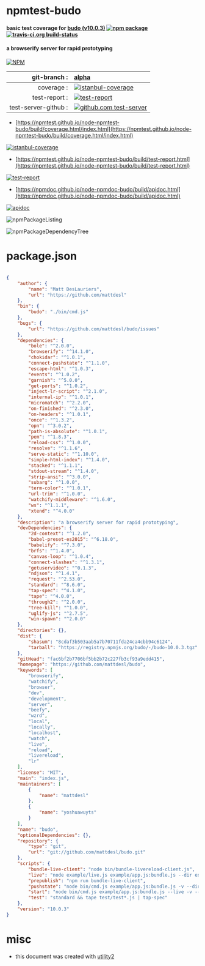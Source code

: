 # npmtest-budo

#### basic test coverage for  [budo (v10.0.3)](https://github.com/mattdesl/budo)  [![npm package](https://img.shields.io/npm/v/npmtest-budo.svg?style=flat-square)](https://www.npmjs.org/package/npmtest-budo) [![travis-ci.org build-status](https://api.travis-ci.org/npmtest/node-npmtest-budo.svg)](https://travis-ci.org/npmtest/node-npmtest-budo)

#### a browserify server for rapid prototyping

[![NPM](https://nodei.co/npm/budo.png?downloads=true&downloadRank=true&stars=true)](https://www.npmjs.com/package/budo)

| git-branch : | [alpha](https://github.com/npmtest/node-npmtest-budo/tree/alpha)|
|--:|:--|
| coverage : | [![istanbul-coverage](https://npmtest.github.io/node-npmtest-budo/build/coverage.badge.svg)](https://npmtest.github.io/node-npmtest-budo/build/coverage.html/index.html)|
| test-report : | [![test-report](https://npmtest.github.io/node-npmtest-budo/build/test-report.badge.svg)](https://npmtest.github.io/node-npmtest-budo/build/test-report.html)|
| test-server-github : | [![github.com test-server](https://npmtest.github.io/node-npmtest-budo/GitHub-Mark-32px.png)](https://npmtest.github.io/node-npmtest-budo/build/app/index.html) | | build-artifacts : | [![build-artifacts](https://npmtest.github.io/node-npmtest-budo/glyphicons_144_folder_open.png)](https://github.com/npmtest/node-npmtest-budo/tree/gh-pages/build)|

- [https://npmtest.github.io/node-npmtest-budo/build/coverage.html/index.html](https://npmtest.github.io/node-npmtest-budo/build/coverage.html/index.html)

[![istanbul-coverage](https://npmtest.github.io/node-npmtest-budo/build/screenCapture.buildCi.browser.%252Ftmp%252Fbuild%252Fcoverage.lib.html.png)](https://npmtest.github.io/node-npmtest-budo/build/coverage.html/index.html)

- [https://npmtest.github.io/node-npmtest-budo/build/test-report.html](https://npmtest.github.io/node-npmtest-budo/build/test-report.html)

[![test-report](https://npmtest.github.io/node-npmtest-budo/build/screenCapture.buildCi.browser.%252Ftmp%252Fbuild%252Ftest-report.html.png)](https://npmtest.github.io/node-npmtest-budo/build/test-report.html)

- [https://npmdoc.github.io/node-npmdoc-budo/build/apidoc.html](https://npmdoc.github.io/node-npmdoc-budo/build/apidoc.html)

[![apidoc](https://npmdoc.github.io/node-npmdoc-budo/build/screenCapture.buildCi.browser.%252Ftmp%252Fbuild%252Fapidoc.html.png)](https://npmdoc.github.io/node-npmdoc-budo/build/apidoc.html)

![npmPackageListing](https://npmtest.github.io/node-npmtest-budo/build/screenCapture.npmPackageListing.svg)

![npmPackageDependencyTree](https://npmtest.github.io/node-npmtest-budo/build/screenCapture.npmPackageDependencyTree.svg)



# package.json

```json

{
    "author": {
        "name": "Matt DesLauriers",
        "url": "https://github.com/mattdesl"
    },
    "bin": {
        "budo": "./bin/cmd.js"
    },
    "bugs": {
        "url": "https://github.com/mattdesl/budo/issues"
    },
    "dependencies": {
        "bole": "^2.0.0",
        "browserify": "^14.1.0",
        "chokidar": "^1.0.1",
        "connect-pushstate": "^1.1.0",
        "escape-html": "^1.0.3",
        "events": "^1.0.2",
        "garnish": "^5.0.0",
        "get-ports": "^1.0.2",
        "inject-lr-script": "^2.1.0",
        "internal-ip": "^1.0.1",
        "micromatch": "^2.2.0",
        "on-finished": "^2.3.0",
        "on-headers": "^1.0.1",
        "once": "^1.3.2",
        "opn": "^3.0.2",
        "path-is-absolute": "^1.0.1",
        "pem": "^1.8.3",
        "reload-css": "^1.0.0",
        "resolve": "^1.1.6",
        "serve-static": "^1.10.0",
        "simple-html-index": "^1.4.0",
        "stacked": "^1.1.1",
        "stdout-stream": "^1.4.0",
        "strip-ansi": "^3.0.0",
        "subarg": "^1.0.0",
        "term-color": "^1.0.1",
        "url-trim": "^1.0.0",
        "watchify-middleware": "^1.6.0",
        "ws": "^1.1.1",
        "xtend": "^4.0.0"
    },
    "description": "a browserify server for rapid prototyping",
    "devDependencies": {
        "2d-context": "^1.2.0",
        "babel-preset-es2015": "^6.18.0",
        "babelify": "^7.3.0",
        "brfs": "^1.4.0",
        "canvas-loop": "^1.0.4",
        "connect-slashes": "^1.3.1",
        "getuservideo": "^0.1.3",
        "ndjson": "^1.4.1",
        "request": "^2.53.0",
        "standard": "^8.6.0",
        "tap-spec": "^4.1.0",
        "tape": "^4.0.0",
        "through2": "^2.0.0",
        "tree-kill": "^1.0.0",
        "uglify-js": "^2.7.5",
        "win-spawn": "^2.0.0"
    },
    "directories": {},
    "dist": {
        "shasum": "8cdaf3b503aab5a7b70711fda24ca4cbb94c6124",
        "tarball": "https://registry.npmjs.org/budo/-/budo-10.0.3.tgz"
    },
    "gitHead": "fac6bf2b7706bf5bb2b72c227fb3cf93a9edd415",
    "homepage": "https://github.com/mattdesl/budo",
    "keywords": [
        "browserify",
        "watchify",
        "browser",
        "dev",
        "development",
        "server",
        "beefy",
        "wzrd",
        "local",
        "locally",
        "localhost",
        "watch",
        "live",
        "reload",
        "livereload",
        "lr"
    ],
    "license": "MIT",
    "main": "index.js",
    "maintainers": [
        {
            "name": "mattdesl"
        },
        {
            "name": "yoshuawuyts"
        }
    ],
    "name": "budo",
    "optionalDependencies": {},
    "repository": {
        "type": "git",
        "url": "git://github.com/mattdesl/budo.git"
    },
    "scripts": {
        "bundle-live-client": "node bin/bundle-livereload-client.js",
        "live": "node example/live.js example/app.js:bundle.js --dir example -- -t [ babelify --presets [ es2015 ] ]",
        "prepublish": "npm run bundle-live-client",
        "pushstate": "node bin/cmd.js example/app.js:bundle.js -v --dir example --live --pushstate -- -t [ babelify --presets [ es2015 ] ]",
        "start": "node bin/cmd.js example/app.js:bundle.js --live -v --dir example -- -t [ babelify --presets [ es2015 ] ]",
        "test": "standard && tape test/test*.js | tap-spec"
    },
    "version": "10.0.3"
}
```



# misc
- this document was created with [utility2](https://github.com/kaizhu256/node-utility2)

